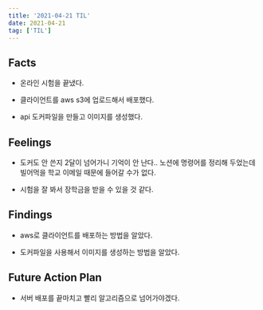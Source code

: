 ```yaml
---
title: '2021-04-21 TIL'
date: 2021-04-21
tag: ['TIL']
---
```


## Facts

- 온라인 시험을 끝냈다.

- 클라이언트를 aws s3에 업로드해서 배포했다.

- api 도커파일을 만들고 이미지를 생성했다.

## Feelings

- 도커도 안 쓴지 2달이 넘어가니 기억이 안 난다.. 노션에 명령어를 정리해 두었는데 빌어먹을 학교 이메일 때문에 들어갈 수가 없다.

- 시험을 잘 봐서 장학금을 받을 수 있을 것 같다.

## Findings

- aws로 클라이언트를 배포하는 방법을 알았다.

- 도커파일을 사용해서 이미지를 생성하는 방법을 알았다.

## Future Action Plan

- 서버 배포를 끝마치고 빨리 알고리즘으로 넘어가야겠다.
